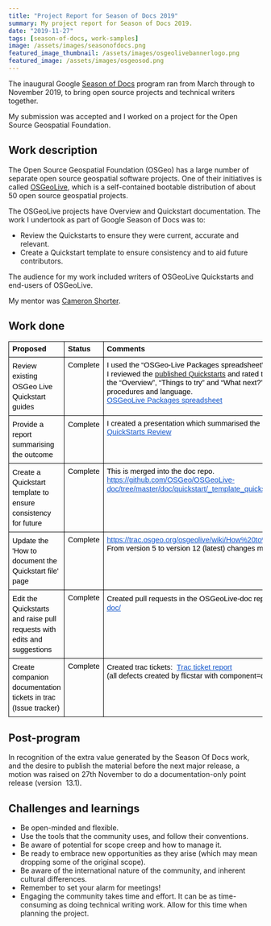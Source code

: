 ```yaml
---
title: "Project Report for Season of Docs 2019"
summary: My project report for Season of Docs 2019.
date: "2019-11-27"
tags: [season-of-docs, work-samples]
image: /assets/images/seasonofdocs.png
featured_image_thumbnail: /assets/images/osgeolivebannerlogo.png
featured_image: /assets/images/osgeosod.png
---
```


The inaugural Google [Season of Docs](https://developers.google.com/season-of-docs) program ran from March through to November 2019, to bring open source projects and technical writers together. 

My submission was accepted and I worked on a project for the Open Source Geospatial Foundation.

## Work description

The Open Source Geospatial Foundation (OSGeo) has a large number of separate open source geospatial software projects. One of their initiatives is called [OSGeoLive](https://live.osgeo.org/en/index.html), which is a self-contained bootable distribution of about 50 open source geospatial projects.

The OSGeoLive projects have Overview and Quickstart documentation. The work I undertook as part of Google Season of Docs was to:

- Review the Quickstarts to ensure they were current, accurate and relevant.
- Create a Quickstart template to ensure consistency and to aid future contributors.

The audience for my work included writers of OSGeoLive Quickstarts and end-users of OSGeoLive.

My mentor was [Cameron Shorter](https://cameronshorter.blogspot.com/2019/12/thankyou-felicity.html).

## Work done

<table style="border:none;border-collapse:collapse;"><tbody><tr style="height:0;"><td style="vertical-align:top;padding:5pt;overflow:hidden;overflow-wrap:break-word;border:solid #000000 1pt;"><p dir="ltr" style="line-height:1.2;margin-top:0;margin-bottom:0;"><span style="font-size:11pt;font-family:Arial;color:#000000;background-color:transparent;font-weight:bold;font-style:normal;font-variant:normal;text-decoration:none;vertical-align:baseline;white-space:pre-wrap;">Proposed</span></p></td><td style="vertical-align:top;padding:5pt;overflow:hidden;overflow-wrap:break-word;border:solid #000000 1pt;"><p dir="ltr" style="line-height:1.2;margin-top:0;margin-bottom:0;"><span style="font-size:11pt;font-family:Arial;color:#000000;background-color:transparent;font-weight:bold;font-style:normal;font-variant:normal;text-decoration:none;vertical-align:baseline;white-space:pre-wrap;">Status</span></p></td><td style="vertical-align:top;padding:5pt;overflow:hidden;overflow-wrap:break-word;border:solid #000000 1pt;"><p dir="ltr" style="line-height:1.2;margin-top:0;margin-bottom:0;"><span style="font-size:11pt;font-family:Arial;color:#000000;background-color:transparent;font-weight:bold;font-style:normal;font-variant:normal;text-decoration:none;vertical-align:baseline;white-space:pre-wrap;">Comments</span></p></td></tr><tr style="height:0;"><td style="vertical-align:top;padding:5pt;overflow:hidden;overflow-wrap:break-word;border:solid #000000 1pt;"><p dir="ltr" style="line-height:1.38;margin-top:0;margin-bottom:0;"><span style="font-size:11pt;font-family:Arial;color:#000000;background-color:transparent;font-weight:400;font-style:normal;font-variant:normal;text-decoration:none;vertical-align:baseline;white-space:pre-wrap;">Review existing OSGeo Live Quickstart guides</span></p></td><td style="vertical-align:top;padding:5pt;overflow:hidden;overflow-wrap:break-word;border:solid #000000 1pt;"><p dir="ltr" style="line-height:1.2;margin-top:0;margin-bottom:0;"><span style="font-size:11pt;font-family:Arial;color:#000000;background-color:transparent;font-weight:400;font-style:normal;font-variant:normal;text-decoration:none;vertical-align:baseline;white-space:pre-wrap;">Complete</span></p></td><td style="vertical-align:top;padding:5pt;overflow:hidden;overflow-wrap:break-word;border:solid #000000 1pt;"><p dir="ltr" style="line-height:1.2;margin-top:0;margin-bottom:0;"><span style="font-size:11pt;font-family:Arial;color:#000000;background-color:transparent;font-weight:400;font-style:normal;font-variant:normal;text-decoration:none;vertical-align:baseline;white-space:pre-wrap;">I used the “OSGeo-Live Packages spreadsheet” to track my work.</span></p><p dir="ltr" style="line-height:1.2;margin-top:0;margin-bottom:0;"><span style="font-size:11pt;font-family:Arial;color:#000000;background-color:transparent;font-weight:400;font-style:normal;font-variant:normal;text-decoration:none;vertical-align:baseline;white-space:pre-wrap;">I reviewed the <a href="https://live.osgeo.org/en/overview/overview.html" target="_blank" rel="noopener">published Quickstarts</a> and rated them out of 4 according to the presence of the “Overview”, “Things to try” and “What next?” sections, as well as the quality of the procedures and language.</span></p><p dir="ltr" style="line-height:1.2;margin-top:0;margin-bottom:0;"><a style="text-decoration:none;" href="https://docs.google.com/spreadsheets/d/1qHx4v2W36wxMGqgbzJlMdAVFGBaB4ZrG_JtazaPN50c/edit?usp=sharing"><span style="font-size:11pt;font-family:Arial;color:#1155cc;background-color:transparent;font-weight:400;font-style:normal;font-variant:normal;text-decoration:underline;-webkit-text-decoration-skip:none;vertical-align:baseline;white-space:pre-wrap;">OSGeoLive Packages spreadsheet</span></a></p></td></tr><tr style="height:0;"><td style="vertical-align:top;padding:5pt;overflow:hidden;overflow-wrap:break-word;border:solid #000000 1pt;"><p dir="ltr" style="line-height:1.38;margin-top:0;margin-bottom:0;"><span style="font-size:11pt;font-family:Arial;color:#000000;background-color:transparent;font-weight:400;font-style:normal;font-variant:normal;text-decoration:none;vertical-align:baseline;white-space:pre-wrap;">Provide a report summarising the outcome</span></p></td><td style="vertical-align:top;padding:5pt;overflow:hidden;overflow-wrap:break-word;border:solid #000000 1pt;"><p dir="ltr" style="line-height:1.38;margin-top:0;margin-bottom:0;"><span style="font-size:11pt;font-family:Arial;color:#000000;background-color:transparent;font-weight:400;font-style:normal;font-variant:normal;text-decoration:none;vertical-align:baseline;white-space:pre-wrap;">Complete</span></p></td><td style="vertical-align:top;padding:5pt;overflow:hidden;overflow-wrap:break-word;border:solid #000000 1pt;"><p dir="ltr" style="line-height:1.2;margin-top:0;margin-bottom:0;"><span style="font-size:11pt;font-family:Arial;color:#000000;background-color:transparent;font-weight:400;font-style:normal;font-variant:normal;text-decoration:none;vertical-align:baseline;white-space:pre-wrap;">I created a presentation which summarised the results and provided the scope of work.</span></p><p dir="ltr" style="line-height:1.2;margin-top:0;margin-bottom:0;"><a style="text-decoration:none;" href="https://docs.google.com/presentation/d/1jmSlp9GNwoPupeFJdjPsBnL7vqVG7AiWbWLEGOWEcy4/edit?usp=sharing"><span style="font-size:11pt;font-family:Arial;color:#1155cc;background-color:transparent;font-weight:400;font-style:normal;font-variant:normal;text-decoration:underline;-webkit-text-decoration-skip:none;vertical-align:baseline;white-space:pre-wrap;">QuickStarts Review</span></a></p></td></tr><tr style="height:0;"><td style="vertical-align:top;padding:5pt;overflow:hidden;overflow-wrap:break-word;border:solid #000000 1pt;"><p dir="ltr" style="line-height:1.38;margin-top:0;margin-bottom:0;"><span style="font-size:11pt;font-family:Arial;color:#000000;background-color:transparent;font-weight:400;font-style:normal;font-variant:normal;text-decoration:none;vertical-align:baseline;white-space:pre-wrap;">Create a Quickstart template to ensure consistency for future</span></p></td><td style="vertical-align:top;padding:5pt;overflow:hidden;overflow-wrap:break-word;border:solid #000000 1pt;"><p dir="ltr" style="line-height:1.2;margin-top:0;margin-bottom:0;"><span style="font-size:11pt;font-family:Arial;color:#000000;background-color:transparent;font-weight:400;font-style:normal;font-variant:normal;text-decoration:none;vertical-align:baseline;white-space:pre-wrap;">Complete</span></p></td><td style="vertical-align:top;padding:5pt;overflow:hidden;overflow-wrap:break-word;border:solid #000000 1pt;"><p dir="ltr" style="line-height:1.2;margin-top:0;margin-bottom:0;"><span style="font-size:11pt;font-family:Arial;color:#000000;background-color:transparent;font-weight:400;font-style:normal;font-variant:normal;text-decoration:none;vertical-align:baseline;white-space:pre-wrap;">This is merged into the doc repo.</span></p><p dir="ltr" style="line-height:1.2;margin-top:0;margin-bottom:0;"><a style="text-decoration:none;" href="https://github.com/OSGeo/OSGeoLive-doc/tree/master/doc/quickstart/_template_quickstart.rst"><span style="font-size:11pt;font-family:Arial;color:#1155cc;background-color:transparent;font-weight:400;font-style:normal;font-variant:normal;text-decoration:underline;-webkit-text-decoration-skip:none;vertical-align:baseline;white-space:pre-wrap;">https://github.com/OSGeo/OSGeoLive-doc/tree/master/doc/quickstart/_template_quickstart.rst</span></a><span style="font-size:11pt;font-family:Arial;color:#000000;background-color:transparent;font-weight:400;font-style:normal;font-variant:normal;text-decoration:none;vertical-align:baseline;white-space:pre-wrap;">&nbsp;</span></p></td></tr><tr style="height:0;"><td style="vertical-align:top;padding:5pt;overflow:hidden;overflow-wrap:break-word;border:solid #000000 1pt;"><p dir="ltr" style="line-height:1.38;margin-top:0;margin-bottom:0;"><span style="font-size:11pt;font-family:Arial;color:#000000;background-color:transparent;font-weight:400;font-style:normal;font-variant:normal;text-decoration:none;vertical-align:baseline;white-space:pre-wrap;">Update the 'How to document the Quickstart file' page</span></p></td><td style="vertical-align:top;padding:5pt;overflow:hidden;overflow-wrap:break-word;border:solid #000000 1pt;"><p dir="ltr" style="line-height:1.2;margin-top:0;margin-bottom:0;"><span style="font-size:11pt;font-family:Arial;color:#000000;background-color:transparent;font-weight:400;font-style:normal;font-variant:normal;text-decoration:none;vertical-align:baseline;white-space:pre-wrap;">Complete</span></p></td><td style="vertical-align:top;padding:5pt;overflow:hidden;overflow-wrap:break-word;border:solid #000000 1pt;"><p dir="ltr" style="line-height:1.2;margin-top:0;margin-bottom:0;"><a style="text-decoration:none;" href="https://trac.osgeo.org/osgeolive/wiki/How%20to%20document%20the%20quickstart%20file"><span style="font-size:11pt;font-family:Arial;color:#1155cc;background-color:transparent;font-weight:400;font-style:normal;font-variant:normal;text-decoration:underline;-webkit-text-decoration-skip:none;vertical-align:baseline;white-space:pre-wrap;">https://trac.osgeo.org/osgeolive/wiki/How%20to%20document%20the%20quickstart%20file</span></a></p><p dir="ltr" style="line-height:1.2;margin-top:0;margin-bottom:0;"><span style="font-size:11pt;font-family:Arial;color:#000000;background-color:transparent;font-weight:400;font-style:normal;font-variant:normal;text-decoration:none;vertical-align:baseline;white-space:pre-wrap;">From version 5 to version 12 (latest) changes made by flicstar</span></p></td></tr><tr style="height:0;"><td style="vertical-align:top;padding:5pt;overflow:hidden;overflow-wrap:break-word;border:solid #000000 1pt;"><p dir="ltr" style="line-height:1.38;margin-top:0;margin-bottom:0;"><span style="font-size:11pt;font-family:Arial;color:#000000;background-color:transparent;font-weight:400;font-style:normal;font-variant:normal;text-decoration:none;vertical-align:baseline;white-space:pre-wrap;">Edit the Quickstarts and raise pull requests with edits and suggestions</span></p></td><td style="vertical-align:top;padding:5pt;overflow:hidden;overflow-wrap:break-word;border:solid #000000 1pt;"><p dir="ltr" style="line-height:1.2;margin-top:0;margin-bottom:0;"><span style="font-size:11pt;font-family:Arial;color:#000000;background-color:transparent;font-weight:400;font-style:normal;font-variant:normal;text-decoration:none;vertical-align:baseline;white-space:pre-wrap;">Complete</span></p></td><td style="vertical-align:top;padding:5pt;overflow:hidden;overflow-wrap:break-word;border:solid #000000 1pt;"><p dir="ltr" style="line-height:1.2;margin-top:0;margin-bottom:0;"><span style="font-size:11pt;font-family:Arial;color:#000000;background-color:transparent;font-weight:400;font-style:normal;font-variant:normal;text-decoration:none;vertical-align:baseline;white-space:pre-wrap;">Created pull requests in the OSGeoLive-doc repo:&nbsp;</span> <a style="text-decoration:none;" href="https://github.com/OSGeo/OSGeoLive-doc/"><span style="font-size:11pt;font-family:Arial;color:#1155cc;background-color:transparent;font-weight:400;font-style:normal;font-variant:normal;text-decoration:underline;-webkit-text-decoration-skip:none;vertical-align:baseline;white-space:pre-wrap;">https://github.com/OSGeo/OSGeoLive-doc/</span></a></p></td></tr><tr style="height:0;"><td style="vertical-align:top;padding:5pt;overflow:hidden;overflow-wrap:break-word;border:solid #000000 1pt;"><p dir="ltr" style="line-height:1.38;margin-top:0;margin-bottom:0;"><span style="font-size:11pt;font-family:Arial;color:#000000;background-color:transparent;font-weight:400;font-style:normal;font-variant:normal;text-decoration:none;vertical-align:baseline;white-space:pre-wrap;">Create companion documentation tickets in trac (Issue tracker)</span></p></td><td style="vertical-align:top;padding:5pt;overflow:hidden;overflow-wrap:break-word;border:solid #000000 1pt;"><p dir="ltr" style="line-height:1.2;margin-top:0;margin-bottom:0;"><span style="font-size:11pt;font-family:Arial;color:#000000;background-color:transparent;font-weight:400;font-style:normal;font-variant:normal;text-decoration:none;vertical-align:baseline;white-space:pre-wrap;">Complete</span></p></td><td style="vertical-align:top;padding:5pt;overflow:hidden;overflow-wrap:break-word;border:solid #000000 1pt;"><p dir="ltr" style="line-height:1.2;margin-top:0;margin-bottom:0;"><span style="font-size:11pt;font-family:Arial;color:#000000;background-color:transparent;font-weight:400;font-style:normal;font-variant:normal;text-decoration:none;vertical-align:baseline;white-space:pre-wrap;">Created trac tickets:&nbsp;</span> <a style="text-decoration:none;" href="https://trac.osgeo.org/osgeolive/query?status=assigned&amp;status=new&amp;status=reopened&amp;keywords=~Quickstart&amp;type=defect&amp;col=id&amp;col=summary&amp;col=status&amp;col=type&amp;col=priority&amp;col=milestone&amp;col=component&amp;order=priority"><span style="font-size:11pt;font-family:Arial;color:#1155cc;background-color:transparent;font-weight:400;font-style:normal;font-variant:normal;text-decoration:underline;-webkit-text-decoration-skip:none;vertical-align:baseline;white-space:pre-wrap;">Trac ticket report</span></a><span style="font-size:11pt;font-family:Arial;color:#000000;background-color:transparent;font-weight:400;font-style:normal;font-variant:normal;text-decoration:none;vertical-align:baseline;white-space:pre-wrap;">&nbsp;<br>(all defects created by flicstar with component=documentation)</span></p></td></tr></tbody></table>

## Post-program

In recognition of the extra value generated by the Season Of Docs work, and the desire to publish the material before the next major release, a motion was raised on 27th November to do a documentation-only point release (version  13.1). 

## Challenges and learnings

- Be open-minded and flexible.
- Use the tools that the community uses, and follow their conventions.
- Be aware of potential for scope creep and how to manage it.
- Be ready to embrace new opportunities as they arise (which may mean dropping some of the original scope).
- Be aware of the international nature of the community, and inherent cultural differences.
- Remember to set your alarm for meetings! 
- Engaging the community takes time and effort. It can be as time-consuming as doing technical writing work. Allow for this time when planning the project.
